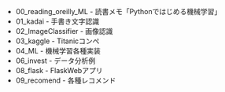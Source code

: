 
- 00_reading_oreilly_ML - 読書メモ「Pythonではじめる機械学習」
- 01_kadai - 手書き文字認識
- 02_ImageClassifier - 画像認識
- 03_kaggle - Titanicコンペ
- 04_ML - 機械学習各種実装
- 06_invest - データ分析例
- 08_flask - FlaskWebアプリ
- 09_recomend - 各種レコメンド
